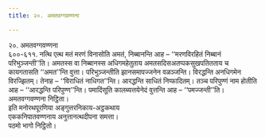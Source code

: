 ```yaml
---
title: २०. अमतवग्गवण्णना

---
```

२०. अमतवग्गवण्णना  
६००-६११. नत्थि एत्थ मतं मरणं विनासोति अमतं, निब्बानन्ति आह – ‘‘मरणविरहितं निब्बानं परिभुञ्जन्ती’’ति। अमतस्स वा निब्बानस्स अधिगमहेतुताय अमतसदिसअतप्पकसुखपतितताय च कायगतासति ‘‘अमत’’न्ति वुत्ता। परिभुञ्जन्तीति झानसमापज्जनेन वळञ्जन्ति। विरद्धन्ति अनधिगमेन विरज्झितम्। तेनाह – ‘‘विराधितं नाधिगत’’न्ति। आरद्धन्ति साधितं निप्फादितम्। तञ्च परिपुण्णं नाम होतीति आह – ‘‘आरद्धन्ति परिपुण्ण’’न्ति। पमादिंसूति कालब्यत्तयेनेदं वुत्तन्ति आह – ‘‘पमज्जन्ती’’ति।  
अमतवग्गवण्णना निट्ठिता।  
इति मनोरथपूरणिया अङ्गुत्तरनिकाय-अट्ठकथाय  
एककनिपातवण्णनाय अनुत्तानत्थदीपना समत्ता।  
पठमो भागो निट्ठितो।  